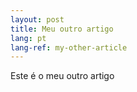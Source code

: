```yaml
---
layout: post
title: Meu outro artigo
lang: pt
lang-ref: my-other-article
---
```


Este é o meu outro artigo